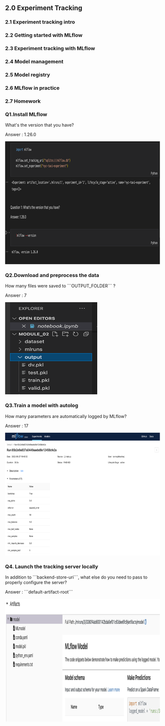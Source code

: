 <h2> 2.0 Experiment Tracking </h1>

<h3> 2.1 Experiment tracking intro </h2>

<h3> 2.2 Getting started with MLflow </h2>

<h3> 2.3 Experiment tracking with MLflow </h2>

<h3> 2.4 Model management </h2>

<h3> 2.5 Model registry </h2>

<h3> 2.6 MLflow in practice </h2>

<h3> 2.7 Homework </h2>

<h3> Q1.Install MLflow </h3>
  <p> What's the version that you have? </p>
  <p> Answer : 1.26.0 </p>
<img src="https://raw.githubusercontent.com/tanmaybhardwaj/mlops-zoomcamp/main/02-experiment-tracking/images/mlflow_version.png" width="800" height="400">

<h3> Q2.Download and preprocess the data </h3>
  <p> How many files were saved to ```OUTPUT_FOLDER``` ? </p>
  <p> Answer : 7 </p>
<img src="https://raw.githubusercontent.com/tanmaybhardwaj/mlops-zoomcamp/main/02-experiment-tracking/images/number_of_files.png" width="300" height="300"> 

<h3> Q3.Train a model with autolog </h3>
  <p> How many parameters are automatically logged by MLflow? </p>
  <p> Answer : 17 </p>
  
<img src="https://raw.githubusercontent.com/tanmaybhardwaj/mlops-zoomcamp/main/02-experiment-tracking/images/number_of_parameters.png" width="800" height="400">

<h3> Q4. Launch the tracking server locally </h3>
  <p> In addition to ```backend-store-uri```, what else do you need to pass to properly configure the server? </p>
  <p> Answer : ```default-artifact-root``` </p>

<img src="https://raw.githubusercontent.com/tanmaybhardwaj/mlops-zoomcamp/main/02-experiment-tracking/images/artifact_location.png" width="800" height="400">


  

